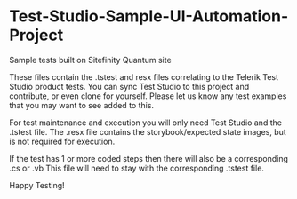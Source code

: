 # Test-Studio-Sample-UI-Automation-Project
Sample tests built on Sitefinity Quantum site

These files contain the .tstest and resx files correlating to the Telerik Test Studio product tests.
You can sync Test Studio to this project and contribute, or even clone for yourself.
Please let us know any test examples that you may want to see added to this.

For test maintenance and execution you will only need Test Studio and the .tstest file.
The .resx file contains the storybook/expected state images, but is not required for execution.

If the test has 1 or more coded steps then there will also be a corresponding .cs or .vb
This file will need to stay with the corresponding .tstest file.

Happy Testing!
